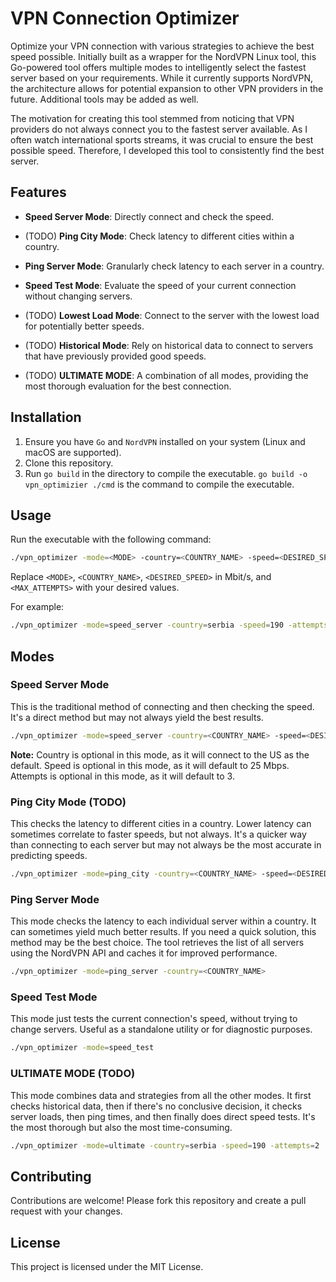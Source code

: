 # VPN Connection Optimizer

Optimize your VPN connection with various strategies to achieve the best speed possible. Initially built as a wrapper for the NordVPN Linux tool, this Go-powered tool offers multiple modes to intelligently select the fastest server based on your requirements. While it currently supports NordVPN, the architecture allows for potential expansion to other VPN providers in the future. Additional tools may be added as well.

The motivation for creating this tool stemmed from noticing that VPN providers do not always connect you to the fastest server available. As I often watch international sports streams, it was crucial to ensure the best possible speed. Therefore, I developed this tool to consistently find the best server.

## Features

- **Speed Server Mode**: Directly connect and check the speed.
  
- (TODO) **Ping City Mode**: Check latency to different cities within a country.
  
- **Ping Server Mode**: Granularly check latency to each server in a country.
  
- **Speed Test Mode**: Evaluate the speed of your current connection without changing servers.
  
- (TODO) **Lowest Load Mode**: Connect to the server with the lowest load for potentially better speeds.
  
- (TODO) **Historical Mode**: Rely on historical data to connect to servers that have previously provided good speeds.
  
- (TODO) **ULTIMATE MODE**: A combination of all modes, providing the most thorough evaluation for the best connection.

## Installation

1. Ensure you have `Go` and `NordVPN` installed on your system (Linux and macOS are supported).
2. Clone this repository.
3. Run `go build` in the directory to compile the executable. `go build -o vpn_optimizier ./cmd` is the command to compile the executable.

## Usage

Run the executable with the following command:
```sh
./vpn_optimizer -mode=<MODE> -country=<COUNTRY_NAME> -speed=<DESIRED_SPEED> -attempts=<MAX_ATTEMPTS>
```

Replace `<MODE>`, `<COUNTRY_NAME>`, `<DESIRED_SPEED>` in Mbit/s, and `<MAX_ATTEMPTS>` with your desired values.

For example:
```sh
./vpn_optimizer -mode=speed_server -country=serbia -speed=190 -attempts=2
```

## Modes

### Speed Server Mode

This is the traditional method of connecting and then checking the speed. It's a direct method but may not always yield the best results.

```sh
./vpn_optimizer -mode=speed_server -country=<COUNTRY_NAME> -speed=<DESIRED_SPEED> -attempts=<MAX_ATTEMPTS>
```
**Note:** Country is optional in this mode, as it will connect to the US as the default.
Speed is optional in this mode, as it will default to 25 Mbps.
Attempts is optional in this mode, as it will default to 3.

### Ping City Mode (TODO)

This checks the latency to different cities in a country. Lower latency can sometimes correlate to faster speeds, but not always. It's a quicker way than connecting to each server but may not always be the most accurate in predicting speeds. 

```sh
./vpn_optimizer -mode=ping_city -country=<COUNTRY_NAME> -speed=<DESIRED_SPEED> -attempts=<MAX_ATTEMPTS>
```

### Ping Server Mode

This mode checks the latency to each individual server within a country. It can sometimes yield much better results. If you need a quick solution, this method may be the best choice. The tool retrieves the list of all servers using the NordVPN API and caches it for improved performance.


```sh
./vpn_optimizer -mode=ping_server -country=<COUNTRY_NAME>
```

### Speed Test Mode

This mode just tests the current connection's speed, without trying to change servers. Useful as a standalone utility or for diagnostic purposes.

```sh
./vpn_optimizer -mode=speed_test
```
### ULTIMATE MODE (TODO)

This mode combines data and strategies from all the other modes. It first checks historical data, then if there's no conclusive decision, it checks server loads, then ping times, and then finally does direct speed tests. It's the most thorough but also the most time-consuming.


```sh
./vpn_optimizer -mode=ultimate -country=serbia -speed=190 -attempts=2
```

## Contributing

Contributions are welcome! Please fork this repository and create a pull request with your changes.

## License

This project is licensed under the MIT License.